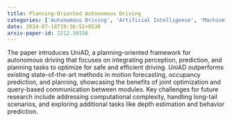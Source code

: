 ```yaml
---
title: Planning-Oriented Autonomous Driving
categories: ['Autonomous Driving', 'Artificial Intelligence', 'Machine Learning']
date: 2024-07-18T19:36:51+0530
arxiv-paper-id: 2212.10156
---
```

The paper introduces UniAD, a planning-oriented framework for autonomous driving that focuses on integrating perception, prediction, and planning tasks to optimize for safe and efficient driving. UniAD outperforms existing state-of-the-art methods in motion forecasting, occupancy prediction, and planning, showcasing the benefits of joint optimization and query-based communication between modules. Key challenges for future research include addressing computational complexity, handling long-tail scenarios, and exploring additional tasks like depth estimation and behavior prediction.
